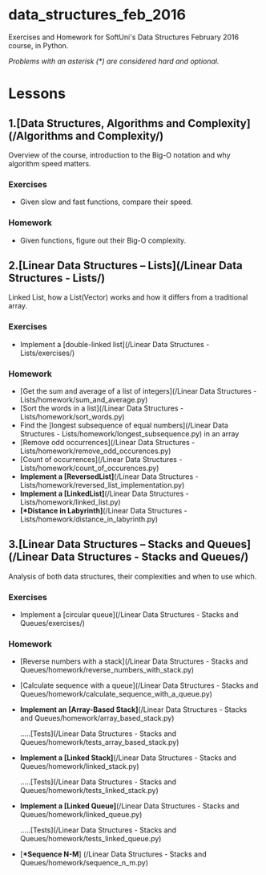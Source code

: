 # data_structures_feb_2016
Exercises and Homework for SoftUni's Data Structures February 2016 course, in Python.

_Problems with an asterisk (*) are considered hard and optional._
# Lessons


1.[Data Structures, Algorithms and Complexity](/Algorithms and Complexity/)
------
Overview of the course, introduction to the Big-O notation and why algorithm speed matters.

### Exercises
* Given slow and fast functions, compare their speed.

### Homework
* Given functions, figure out their Big-O complexity.


2.[Linear Data Structures – Lists](/Linear Data Structures - Lists/)
-----
Linked List, how a List(Vector) works and how it differs from a traditional array.

### Exercises
* Implement a [double-linked list](/Linear Data Structures - Lists/exercises/)

### Homework
* [Get the sum and average of a list of integers](/Linear Data Structures - Lists/homework/sum_and_average.py)
* [Sort the words in a list](/Linear Data Structures - Lists/homework/sort_words.py)
* Find the [longest subsequence of equal numbers](/Linear Data Structures - Lists/homework/longest_subsequence.py) in an array
* [Remove odd occurrences](/Linear Data Structures - Lists/homework/remove_odd_occurences.py)
* [Count of occurrences](/Linear Data Structures - Lists/homework/count_of_occurences.py)
* __Implement a [ReversedList]__(/Linear Data Structures - Lists/homework/reversed_list_implementation.py)
* __Implement a [LinkedList]__(/Linear Data Structures - Lists/homework/linked_list.py)
* __[*Distance in Labyrinth]__(/Linear Data Structures - Lists/homework/distance_in_labyrinth.py)


3.[Linear Data Structures – Stacks and Queues](/Linear Data Structures - Stacks and Queues/)
-----
Analysis of both data structures, their complexities and when to use which.

### Exercises
* Implement a [circular queue](/Linear Data Structures - Stacks and Queues/exercises/)

### Homework
* [Reverse numbers with a stack](/Linear Data Structures - Stacks and Queues/homework/reverse_numbers_with_stack.py)
* [Calculate sequence with a queue](/Linear Data Structures - Stacks and Queues/homework/calculate_sequence_with_a_queue.py)
* __Implement an [Array-Based Stack]__(/Linear Data Structures - Stacks and Queues/homework/array_based_stack.py)

	.....[Tests](/Linear Data Structures - Stacks and Queues/homework/tests_array_based_stack.py)
* __Implement a [Linked Stack]__(/Linear Data Structures - Stacks and Queues/homework/linked_stack.py)

	.....[Tests](/Linear Data Structures - Stacks and Queues/homework/tests_linked_stack.py)
* __Implement a [Linked Queue]__(/Linear Data Structures - Stacks and Queues/homework/linked_queue.py)

	.....[Tests](/Linear Data Structures - Stacks and Queues/homework/tests_linked_queue.py)
* [__*Sequence N-M__] (/Linear Data Structures - Stacks and Queues/homework/sequence_n_m.py)
